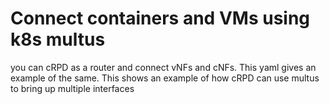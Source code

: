 # Connect containers and VMs using k8s multus
you can cRPD as a router and connect vNFs and cNFs. This yaml gives an example of the same.
This shows an example of how cRPD can use multus to bring up multiple interfaces

